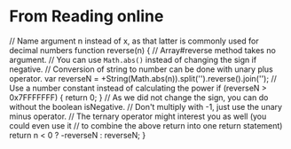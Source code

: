 # From Reading online 

// Name argument n instead of x, as that latter is commonly used for decimal numbers 
function reverse(n) {
    // Array#reverse method takes no argument.
    // You can use `Math.abs()` instead of changing the sign if negative.
    // Conversion of string to number can be done with unary plus operator.
    var reverseN = +String(Math.abs(n)).split('').reverse().join('');
    // Use a number constant instead of calculating the power
    if (reverseN > 0x7FFFFFFF) {
        return 0;
    }
    // As we did not change the sign, you can do without the boolean isNegative.
    // Don't multiply with -1, just use the unary minus operator.
    // The ternary operator might interest you as well (you could even use it
    //    to combine the above return into one return statement)
    return n < 0 ? -reverseN : reverseN;
}
